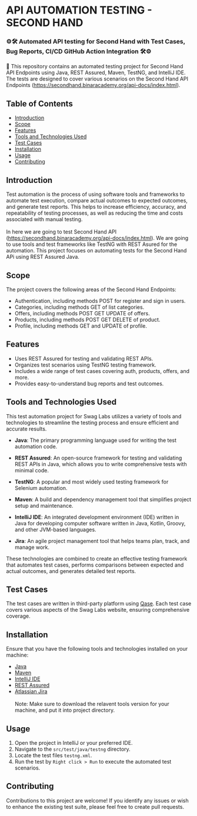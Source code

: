 # API AUTOMATION TESTING - SECOND HAND
### ⚙️🛠 Automated API testing for Second Hand with Test Cases, Bug Reports, CI/CD GitHub Action Integration 🛠⚙️

📢 This repository contains an automated testing project for Second Hand API Endpoints using Java, REST Assured, Maven, TestNG, and IntelliJ IDE. The tests are designed to cover various scenarios on the Second Hand API Endpoints (https://secondhand.binaracademy.org/api-docs/index.html).

## Table of Contents

- [Introduction](#introduction)
- [Scope](#scope)
- [Features](#features)
- [Tools and Technologies Used](#tools-and-technologies-used)
- [Test Cases](#test-cases)
- [Installation](#installation)
- [Usage](#usage)
- [Contributing](#contributing)

## Introduction

Test automation is the process of using software tools and frameworks to automate test execution, compare actual outcomes to expected outcomes, and generate test reports. This helps to increase efficiency, accuracy, and repeatability of testing processes, as well as reducing the time and costs associated with manual testing. <br><br>In here we are going to test Second Hand API (https://secondhand.binaracademy.org/api-docs/index.html). We are going to use tools and test frameworks like TestNG with REST Asured for the automation. This project focuses on automating tests for the Second Hand APi using REST Assured Java.

## Scope

The project covers the following areas of the Second Hand Endpoints:

- Authentication, including methods POST for register and sign in users.
- Categories, including methods GET of list categories.
- Offers, including methods POST GET UPDATE of offers.
- Products, including methods POST GET DELETE of product.
- Profile, including methods GET and UPDATE of profile.

## Features

- Uses REST Assured for testing and validating REST APIs.
- Organizes test scenarios using TestNG testing framework.
- Includes a wide range of test cases covering auth, products, offers, and more.
- Provides easy-to-understand bug reports and test outcomes.


## Tools and Technologies Used

This test automation project for Swag Labs utilizes a variety of tools and technologies to streamline the testing process and ensure efficient and accurate results.

- **Java**: The primary programming language used for writing the test automation code.

- **REST Assured**: An open-source framework for testing and validating REST APIs in Java, which allows you to write comprehensive tests with minimal code.

- **TestNG**: A popular and most widely used testing framework for Selenium automation.

- **Maven**: A build and dependency management tool that simplifies project setup and maintenance.

- **IntelliJ IDE**:  An integrated development environment (IDE) written in Java for developing computer software written in Java, Kotlin, Groovy, and other JVM-based languages.

- **Jira**:  An agile project management tool that helps teams plan, track, and manage work.

These technologies are combined to create an effective testing framework that automates test cases, performs comparisons between expected and actual outcomes, and generates detailed test reports.


## Test Cases

The test cases are written in third-party platform using [Qase](https://qase.io/). Each test case covers various aspects of the Swag Labs website, ensuring comprehensive coverage.

## Installation

Ensure that you have the following tools and technologies installed on your machine:

- [Java](https://www.java.com/en/download/)
- [Maven](https://maven.apache.org/install.html)
- [IntelliJ IDE](https://www.jetbrains.com/idea/download/)
- [REST Assured](https://rest-assured.io/)
- [Atlassian Jira](https://www.atlassian.com/software/jira)
  <br><br>Note: Make sure to download the relavent tools version for your machine, and put it into project directory.

## Usage

1. Open the project in IntelliJ or your preferred IDE.
2. Navigate to the `src/test/java/testng` directory.
3. Locate the test files `testng.xml`.
4. Run the test by `Right click > Run` to execute the automated test scenarios.

## Contributing

Contributions to this project are welcome! If you identify any issues or wish to enhance the existing test suite, please feel free to create pull requests.



